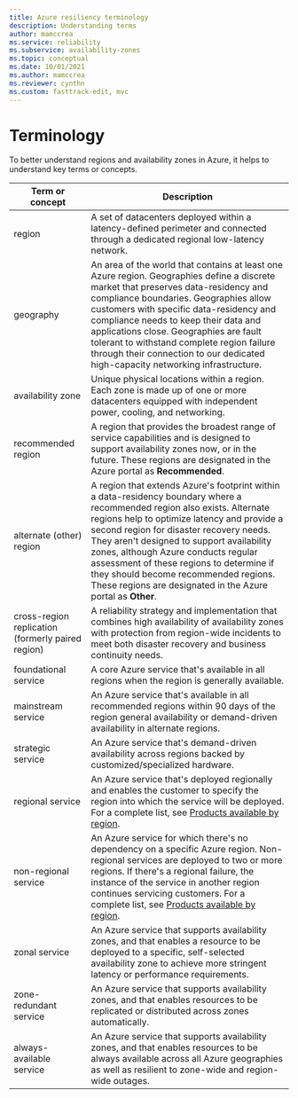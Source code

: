 ```yaml
---
title: Azure resiliency terminology
description: Understanding terms
author: mamccrea
ms.service: reliability
ms.subservice: availability-zones
ms.topic: conceptual
ms.date: 10/01/2021
ms.author: mamccrea
ms.reviewer: cynthn
ms.custom: fasttrack-edit, mvc
---
```


# Terminology

To better understand regions and availability zones in Azure, it helps to understand key terms or concepts.

| Term or concept | Description |
| --- | --- |
| region | A set of datacenters deployed within a latency-defined perimeter and connected through a dedicated regional low-latency network. |
| geography | An area of the world that contains at least one Azure region. Geographies define a discrete market that preserves data-residency and compliance boundaries. Geographies allow customers with specific data-residency and compliance needs to keep their data and applications close. Geographies are fault tolerant to withstand complete region failure through their connection to our dedicated high-capacity networking infrastructure. |
| availability zone | Unique physical locations within a region. Each zone is made up of one or more datacenters equipped with independent power, cooling, and networking. |
| recommended region | A region that provides the broadest range of service capabilities and is designed to support availability zones now, or in the future. These regions are designated in the Azure portal as **Recommended**. |
| alternate (other) region | A region that extends Azure's footprint within a data-residency boundary where a recommended region also exists. Alternate regions help to optimize latency and provide a second region for disaster recovery needs. They aren't designed to support availability zones, although Azure conducts regular assessment of these regions to determine if they should become recommended regions. These regions are designated in the Azure portal as **Other**. |
| cross-region replication (formerly paired region) | A reliability strategy and implementation that combines high availability of availability zones with protection from region-wide incidents to meet both disaster recovery and business continuity needs. |
| foundational service | A core Azure service that's available in all regions when the region is generally available. |
| mainstream service | An Azure service that's available in all recommended regions within 90 days of the region general availability or demand-driven availability in alternate regions. |
| strategic service | An Azure service that's demand-driven availability across regions backed by customized/specialized hardware. |
| regional service | An Azure service that's deployed regionally and enables the customer to specify the region into which the service will be deployed. For a complete list, see [Products available by region](https://azure.microsoft.com/global-infrastructure/services/?products=all). |
| non-regional service | An Azure service for which there's no dependency on a specific Azure region. Non-regional services are deployed to two or more regions. If there's a regional failure, the instance of the service in another region continues servicing customers. For a complete list, see [Products available by region](https://azure.microsoft.com/global-infrastructure/services/?products=all). |
| zonal service | An Azure service that supports availability zones, and that enables a resource to be deployed to a specific, self-selected availability zone to achieve more stringent latency or performance requirements. |
| zone-redundant service | An Azure service that supports availability zones, and that enables resources to be replicated or distributed across zones automatically. |
| always-available service | An Azure service that supports availability zones, and that enables resources to be always available across all Azure geographies as well as resilient to zone-wide and region-wide outages. |
